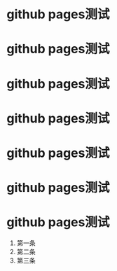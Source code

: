 # github pages测试
# github pages测试
# github pages测试
# github pages测试
# github pages测试
# github pages测试
# github pages测试
1. 第一条
2. 第二条
3. 第三条
